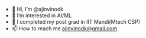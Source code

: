 - 👋 Hi, I’m @ajinvinodk
- 👀 I’m interested in AI/ML
- 🌱 I completed my post grad in IIT Mandi(Mtech CSP)
- 📫 How to reach me ajinvinodk@gmail.com
  

<!---
ajinvinod/ajinvinod is a ✨ special ✨ repository because its `README.md` (this file) appears on your GitHub profile.
You can click the Preview link to take a look at your changes.
--->
